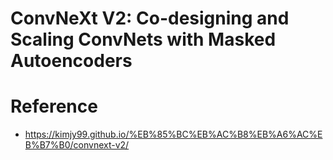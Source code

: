 # ConvNeXt V2: Co-designing and Scaling ConvNets with Masked Autoencoders

# Reference
- https://kimjy99.github.io/%EB%85%BC%EB%AC%B8%EB%A6%AC%EB%B7%B0/convnext-v2/
